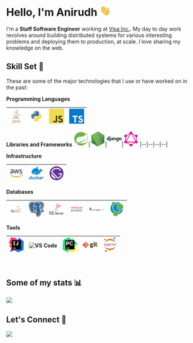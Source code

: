 <h1>Hello, I'm Anirudh <img  src="https://raw.githubusercontent.com/ABSphreak/ABSphreak/master/gifs/Hi.gif" width="30px"></h1>

I'm a **Staff Software Engineer** working at [Visa Inc.](https://www.visa.co.in/). My day to day work revolves around building distributed systems for various interesting problems and deploying them to production, at scale. I love sharing my knowledge on the web.

## Skill Set :muscle:

These are some of the major technologies that I use or have worked on in the past:

**Programming Languages**

<img title="Java" alt="Java" width="40px" src="https://raw.githubusercontent.com/github/explore/master/topics/java/java.png" />|<img title="Python" alt="Python" width="40px" src="https://raw.githubusercontent.com/github/explore/master/topics/python/python.png" />|<img alt="JS" title="JavaScript" width="40px" src="https://raw.githubusercontent.com/github/explore/master/topics/javascript/javascript.png">|<img alt="Typescript" title="Typescript" width="40px" src="https://raw.githubusercontent.com/github/explore/main/topics/typescript/typescript.png">
|--|--|--|--|

**Libraries and Frameworks**
<img title="Spring" alt="Spring" width="40px" src="https://raw.githubusercontent.com/github/explore/8ab0be27a8c97992e4930e630e2d68ba8d819183/topics/spring/spring.png">|<img title="NodeJS" alt="NodeJS" width="40px" src="https://raw.githubusercontent.com/github/explore/80688e429a7d4ef2fca1e82350fe8e3517d3494d/topics/nodejs/nodejs.png">|<img title="Django" alt="Django" width="40px" src="https://raw.githubusercontent.com/github/explore/master/topics/django/django.png">|<img title="GrahpQL" alt="GraphQL" width="40px" src="https://raw.githubusercontent.com/github/explore/master/topics/graphql/graphql.png">
|--|--|--|--|

**Infrastructure**

<img title="AWS" alt="AWS" width="40px" src="https://raw.githubusercontent.com/github/explore/main/topics/aws/aws.png">|<img title="Docker" alt="Docker" width="40px" src="https://raw.githubusercontent.com/github/explore/main/topics/docker/docker.png">|<img title="Gatsby" alt="Gatsby" width="40px" src="https://raw.githubusercontent.com/github/explore/main/topics/gatsby/gatsby.png">
|--|--|--|

**Databases**

<img title="MySQL" alt="MySQL" width="40px" src="https://raw.githubusercontent.com/github/explore/main/topics/mysql/mysql.png">|<img title="Postgres" alt="Postgres" width="40px" src="https://raw.githubusercontent.com/github/explore/main/topics/postgresql/postgresql.png">|<img title="SQL Server" alt="SQL Server" width="40px" src="https://raw.githubusercontent.com/github/explore/96943574ba0c0340ba6ea1e6f768e9abe43e34e1/topics/sql-server/sql-server.png">|<img title="Oracle" alt="Oracle" width="40px" src="https://raw.githubusercontent.com/github/explore/902a8a38f1e277eb27d2a10ab95a3d524a6ea22f/topics/oracle-database/oracle-database.png">|<img title="MongoDB" alt="MongoDB" width="40px" src="https://raw.githubusercontent.com/github/explore/master/topics/mongodb/mongodb.png">|<img title="Neo4j" alt="Neo4j" width="40px" src="https://raw.githubusercontent.com/github/explore/main/topics/neo4j/neo4j.png"> <br>
|--|--|--|--|--|--|

**Tools**

<img title="IntelliJ" alt="IntelliJ" width="40px" src="https://raw.githubusercontent.com/github/explore/caa262eeb858e81282d6f651d6eef1f8730b54ba/topics/intellij-idea/intellij-idea.png">|<img title="VS Code" alt="VS Code" width="40px" src="https://img.icons8.com/fluent/48/000000/visual-studio-code-2019.png">|<img title="PyCharm" alt="PyCharm" width="40px" src="https://raw.githubusercontent.com/github/explore/d8574c7bce27faa27fb879bca56dfe351ee66efd/topics/pycharm/pycharm.png">|<img title="git" alt="git" width="40px" src="https://raw.githubusercontent.com/github/explore/master/topics/git/git.png">|<img title="Jupyter Notebook" alt="Jupyter" width="40px" src="https://raw.githubusercontent.com/github/explore/master/topics/jupyter-notebook/jupyter-notebook.png">
|--|--|--|--|--|
<br>

## Some of my stats :bar_chart:

<img src="https://github-readme-stats.vercel.app/api?username=anirudhologyx&show_icons=true&theme=radical&include_all_commits=true">

<br>

## Let's Connect :handshake:

<a href="https://www.linkedin.com/in/anirshar/"><img src="https://cdn2.iconfinder.com/data/icons/social-media-2285/512/1_Linkedin_unofficial_colored_svg-128.png" width="40"></a>
